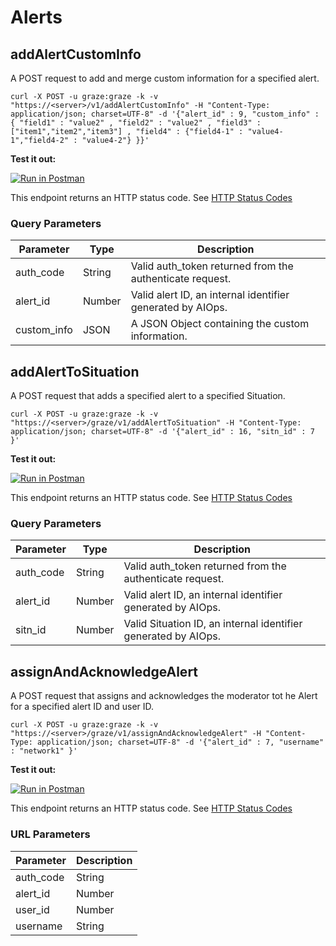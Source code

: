 # Alerts

## addAlertCustomInfo

A POST request to add and merge custom information for a specified alert.

```shell
curl -X POST -u graze:graze -k -v "https://<server>/v1/addAlertCustomInfo" -H "Content-Type: application/json; charset=UTF-8" -d '{"alert_id" : 9, "custom_info" : { "field1" : "value2" , "field2" : "value2" , "field3" : ["item1","item2","item3"] , "field4" : {"field4-1" : "value4-1","field4-2" : "value4-2"} }}'
```
**Test it out:**

[![Run in Postman](https://run.pstmn.io/button.svg)](https://app.getpostman.com/run-collection/a5bd1ed9834c3ed28cdb)

This endpoint returns an HTTP status code. See [HTTP Status Codes](#HTTP)

### Query Parameters

Parameter | Type | Description
--------- | ------- | -----------
auth_code | String | Valid auth_token returned from the authenticate request.
alert_id | Number | Valid alert ID, an internal identifier generated by AIOps.
custom_info | JSON | A JSON Object containing the custom information.

## addAlertToSituation

A POST request that adds a specified alert to a specified Situation.

```shell
curl -X POST -u graze:graze -k -v "https://<server>/graze/v1/addAlertToSituation" -H "Content-Type: application/json; charset=UTF-8" -d '{"alert_id" : 16, "sitn_id" : 7 }'
```
**Test it out:**

[![Run in Postman](https://run.pstmn.io/button.svg)](https://app.getpostman.com/run-collection/a5bd1ed9834c3ed28cdb)

This endpoint returns an HTTP status code. See [HTTP Status Codes](#HTTP)

### Query Parameters

Parameter | Type | Description
--------- | ------- | -----------
auth_code | String | Valid auth_token returned from the authenticate request.
alert_id | Number | Valid alert ID, an internal identifier generated by AIOps.
sitn_id | Number | Valid Situation ID, an internal identifier generated by AIOps.

## assignAndAcknowledgeAlert

A POST request that assigns and acknowledges the moderator tot he Alert for a specified alert ID and user ID.

```shell
curl -X POST -u graze:graze -k -v "https://<server>/graze/v1/assignAndAcknowledgeAlert" -H "Content-Type: application/json; charset=UTF-8" -d '{"alert_id" : 7, "username" : "network1" }'
```
**Test it out:**

[![Run in Postman](https://run.pstmn.io/button.svg)](https://app.getpostman.com/run-collection/a5bd1ed9834c3ed28cdb)

This endpoint returns an HTTP status code. See [HTTP Status Codes](#HTTP)

### URL Parameters

Parameter | Description
--------- | -----------
auth_code | String | Valid auth_token returned from the authenticate request.
alert_id | Number | Valid alert ID, an internal identifier generated by AIOps.
user_id | Number | Valid user ID, an internal identifier generated by AIOps.
username | String | Valid username of a user account in AIOps.
